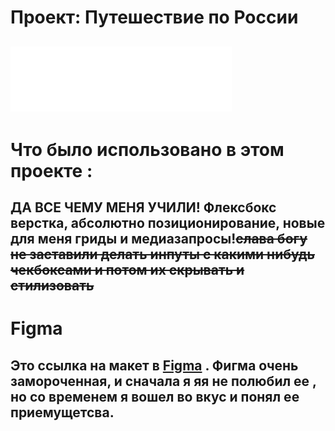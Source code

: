 # Проект: Путешествие по России
![yandex__logo](https://github.com/AndreySaveliev/russian-travel/blob/main/images/header-logo.svg)  
----
# Что было использовано в этом проекте :  
ДА ВСЕ ЧЕМУ МЕНЯ УЧИЛИ! Флексбокс верстка, абсолютно позиционирование,
новые для меня гриды и медиазапросы!~~слава богу не заставили делать инпуты с какими нибудь чекбоксами и потом их скрывать и стилизовать~~
----
# Figma   
Это ссылка на макет в [Figma](https://www.figma.com/file/5S2WSbEFL6awjVWJ0NWL8Q/Sprint-3_-Russia-_-desktop-%2B-mobile?node-id=63326%3A0) . Фигма очень замороченная, и сначала я яя не полюбил ее
, но со временем я вошел во вкус и понял ее приемущетсва.  
----  


